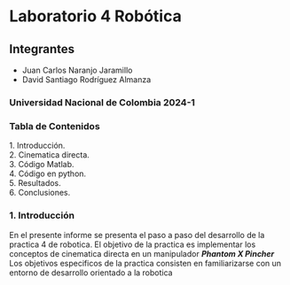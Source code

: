 <h1>Laboratorio 4 Robótica</h1>
<h2>Integrantes</h2>
<ul>
    <li>Juan Carlos Naranjo Jaramillo</li>
    <li>David Santiago Rodríguez Almanza</li>

</ul>
<h3>Universidad Nacional de Colombia 2024-1</h3>
<h3>Tabla de Contenidos</h3>
<nav id="toc">
    <ul>
        <li><a href="#section1">1. Introducción.</a></li>
        <li><a href="#section2">2. Cinematica directa.</a></li>
        <li><a href="#section3">3. Código Matlab.</a></li>
        <li><a href="#section4">4. Código en python.</a></li>
        <li><a href="#section4">5. Resultados.</a></li>
        <li><a href="#section4">6. Conclusiones.</a></li>
    </ul>
</nav>
<h3 id="section1">1. Introducción</h3>
    <p>En el presente informe se presenta el paso a paso del desarrollo de la practica 4 de robotica. El objetivo de la practica es implementar los conceptos
    de cinematica directa en un manipulador <b><i>Phantom X Pincher</i></b> Los objetivos especificos de la practica consisten en familiarizarse con un entorno 
    de desarrollo orientado a la robotica</p>
